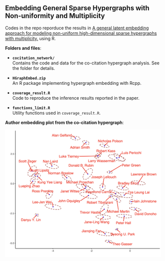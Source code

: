 ## Embedding General Sparse Hypergraphs with Non-uniformity and Multiplicity

Codes in the repo reporduce the results in [A general latent embedding approach for modeling non-uniform high-dimensional sparse hypergraphs with multiplicity.](https://arxiv.org/abs/2410.12108) using R. 

**Folders and files**:
- **`cocitation_network/`**  
  Contains the code and data for the co-citation hypergraph analysis. See the folder for details.  

- **`HGraphEmbed.zip`**  
  An R package implementing hypergraph embedding with Rcpp.  

- **`coverage_result.R`**  
  Code to reproduce the inference results reported in the paper.  

- **`functions_limit.R`**  
  Utility functions used in `coverage_result.R`.
  
**Author embedding plot from the co-citation hypergraph**:
<p align="center">
<img src="author_embed.png" alt="drawing" width="600"/>
</p>




